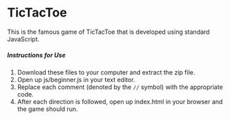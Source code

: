 # TicTacToe

This is the famous game of TicTacToe that is developed using standard JavaScript.

##### Instructions for Use

1. Download these files to your computer and extract the zip file.
2. Open up js/beginner.js in your text editor.
3. Replace each comment (denoted by the `//` symbol) with the appropriate code.
4. After each direction is followed, open up index.html in your browser and the game should run.